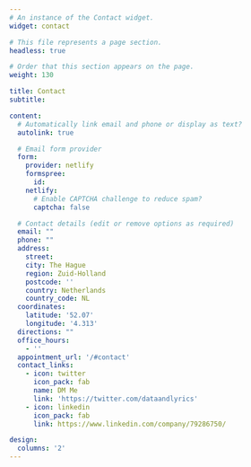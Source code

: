 ```yaml
---
# An instance of the Contact widget.
widget: contact

# This file represents a page section.
headless: true

# Order that this section appears on the page.
weight: 130

title: Contact
subtitle:

content:
  # Automatically link email and phone or display as text?
  autolink: true

  # Email form provider
  form:
    provider: netlify
    formspree:
      id:
    netlify:
      # Enable CAPTCHA challenge to reduce spam?
      captcha: false

  # Contact details (edit or remove options as required)
  email: ""
  phone: ""
  address:
    street: 
    city: The Hague
    region: Zuid-Holland
    postcode: ''
    country: Netherlands
    country_code: NL
  coordinates:
    latitude: '52.07'
    longitude: '4.313'
  directions: ""
  office_hours:
    - ''
  appointment_url: '/#contact'
  contact_links:
    - icon: twitter
      icon_pack: fab
      name: DM Me
      link: 'https://twitter.com/dataandlyrics'
    - icon: linkedin
      icon_pack: fab
      link: https://www.linkedin.com/company/79286750/

design:
  columns: '2'
---
```

